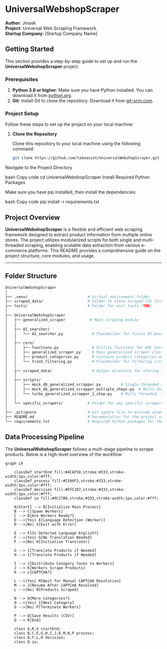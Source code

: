 # UniversalWebshopScraper

**Author**: Jmask  
**Project**: Universal Web Scraping Framework  
**Startup Company**: [Startup Company Name]

## Getting Started

This section provides a step-by-step guide to set up and run the **UniversalWebshopScraper** project.

### Prerequisites

1. **Python 3.8 or higher**: Make sure you have Python installed. You can download it from [python.org](https://www.python.org/downloads/).
2. **Git**: Install Git to clone the repository. Download it from [git-scm.com](https://git-scm.com/downloads).

### Project Setup

Follow these steps to set up the project on your local machine:

1. **Clone the Repository**

   Clone this repository to your local machine using the following command:

   ```bash
   git clone https://github.com/takeaszot/UniversalWebshopScraper.git
   ```
Navigate to the Project Directory

bash
Copy code
cd UniversalWebshopScraper
Install Required Python Packages

Make sure you have pip installed, then install the dependencies:

bash
Copy code
pip install -r requirements.txt


## Project Overview

**UniversalWebshopScraper** is a flexible and efficient web scraping framework designed to extract product information from multiple online stores. The project utilizes modularized scripts for both single and multi-threaded scraping, enabling scalable data extraction from various e-commerce platforms. This README provides a comprehensive guide on the project structure, core modules, and usage.

---

## Folder Structure

```bash
UniversalWebshopScraper
│
├── .venv/                           # Virtual environment folder
├── scraped_data/                    # Folder to store scraped CSV files organized by category/website
├── tests/                           # Folder for unit tests (TBD)
│
├── UniversalWebshopScraper
│   ├── generalized_scraper           # Main scraping module
│   │
│   ├── AI_searcher/
│   │   └── AI_searcher.py             # Placeholder for future AI-based keyword expansion
│   │
│   ├── core/
│   │   ├── functions.py               # Utility functions for URL normalization and other helpers
│   │   ├── generalized_scraper.py     # Main generalized scraper class and methods
│   │   ├── product_categories.py      # Contains product categories and keywords for searching
│   │   └── trash_filtering.py         # Placeholder for filtering irrelevant content from results
│   │
│   ├── scraped_data/                  # Output directory for storing scraped data organized by website
│   │
│   ├── scripts/
│   │   ├── mock_db_generalized_scrapper.py         # Single-threaded scraper for one shop
│   │   ├── mock_db_generalized_scrapper_multiple_shops.py  # Multi-shop, one thread per shop scraper
│   │   └── turbo_generalized_scrapper_1_shop.py    # Multi-threaded, single shop high-speed scraper
│   │
│   └── specific_scrapers/           # Folder for any specific scrapers not covered by the generalized scraper
│
├── .gitignore                       # Git ignore file to exclude unnecessary files
├── README.md                        # Documentation for the project setup, structure, and usage
└── requirements.txt                 # Required Python packages for the project
```


## Data Processing Pipeline

The **UniversalWebshopScraper** follows a multi-stage pipeline to scrape products. Below is a high-level overview of the workflow:

```mermaid
graph LR

    classDef startEnd fill:#4CAF50,stroke:#333,stroke-width:1px,color:#fff;
    classDef process fill:#2196F3,stroke:#333,stroke-width:1px,color:#fff;
    classDef decision fill:#FFC107,stroke:#333,stroke-width:1px,color:#fff;
    classDef io fill:#9C27B0,stroke:#333,stroke-width:1px,color:#fff;

    A[Start] --> B[Initialize Main Process]
    B --> C[Spawn Workers]
    C --> D{Are Workers Ready?}
    D -->|Yes| E[Language Detection (Worker)]
    D -->|No| X[Exit with Error]

    E --> F{Is Detected Language English?}
    F -->|Yes| G[No Translation Needed]
    F -->|No| H[Initialize Translator]

    G --> I[Translate Products if Needed]
    H --> I[Translate Products if Needed]

    I --> J[Distribute Category Tasks to Workers]
    J --> K[Workers Scrape Products]
    K --> L{CAPTCHA?}

    L -->|Yes| M[Wait for Manual CAPTCHA Resolution]
    M --> J[Resume After CAPTCHA Resolved]
    L -->|No| N[Products Scraped]

    N --> O{More Categories?}
    O -->|Yes| I[Next Category]
    O -->|No| P[Terminate Workers]

    P --> Q[Save Results (CSV)]
    Q --> R[End]

    class A,R,X startEnd;
    class B,C,E,G,H,I,J,K,M,N,P process;
    class D,F,L,O decision;
    class Q io;

                    

```